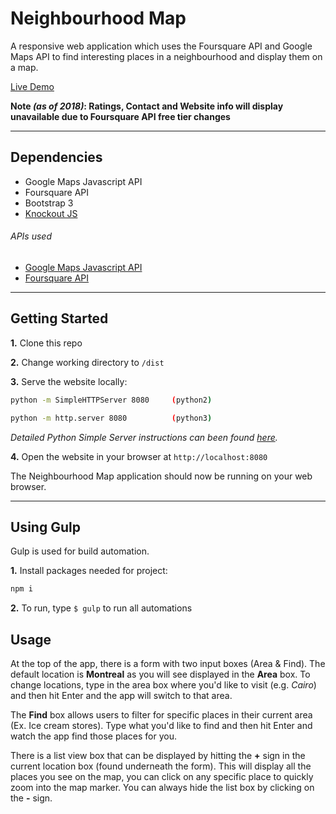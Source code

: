 # Neighbourhood Map

A responsive web application which uses the Foursquare API and Google Maps API to find interesting places in a neighbourhood and display them on a map.

[Live Demo](https://tlabna.github.io/neighbourhood-map/dist/index.html)

**Note _(as of 2018)_: Ratings, Contact and Website info will display unavailable due to Foursquare API free tier changes**


---

## Dependencies
- Google Maps Javascript API
- Foursquare API
- Bootstrap 3
- [Knockout JS](http://knockoutjs.com/documentation/introduction.html)

###### APIs used

- [Google Maps Javascript API](https://developers.google.com/maps/documentation/javascript/)
- [Foursquare API](https://developer.foursquare.com/)

---

## Getting Started

**1.** Clone this repo

**2.** Change working directory to `/dist `

**3.** Serve the website locally:

```bash
python -m SimpleHTTPServer 8080     (python2)

python -m http.server 8080          (python3)
```

_Detailed Python Simple Server instructions can been found [here](https://docs.python.org/2/library/basehttpserver.html)._

**4.** Open the website in your browser at ` http://localhost:8080 `

The Neighbourhood Map application should now be running on your web browser.

---
## Using Gulp

Gulp is used for build automation.

**1.** Install packages needed for project:

```bash
npm i
```

**2.** To run, type `$ gulp` to run all automations

## Usage

At the top of the app, there is a form with two input boxes (Area & Find). The default location is **Montreal** as you will see displayed in the **Area** box. To change locations, type in the area box where you'd like to visit (e.g. *Cairo*) and then hit Enter and the app will switch to that area.

The **Find** box allows users to filter for specific places in their current area (Ex. Ice cream stores). Type what you'd like to find and then hit Enter and watch the app find those places for you.

There is a list view box that can be displayed by hitting the **+** sign in the current location box (found underneath the form). This will display all the places you see on the map, you can click on any specific place to quickly zoom into the map marker. You can always hide the list box by clicking on the **-** sign.
